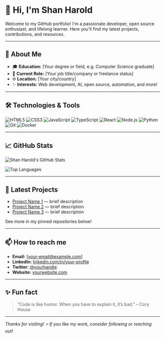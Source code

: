 # 👋 Hi, I'm Shan Harold

Welcome to my GitHub portfolio! I'm a passionate developer, open source enthusiast, and lifelong learner. Here you'll find my latest projects, contributions, and resources.

---

## 🚀 About Me

- 🎓 **Education:** [Your degree or field, e.g. Computer Science graduate]
- 💼 **Current Role:** [Your job title/company or freelance status]
- 🌐 **Location:** [Your city/country]
- ✨ **Interests:** Web development, AI, open source, automation, and more!

---

## 🛠️ Technologies & Tools

![HTML5](https://img.shields.io/badge/-HTML5-E34F26?style=flat&logo=html5&logoColor=white)
![CSS3](https://img.shields.io/badge/-CSS3-1572B6?style=flat&logo=css3)
![JavaScript](https://img.shields.io/badge/-JavaScript-F7DF1E?style=flat&logo=javascript&logoColor=black)
![TypeScript](https://img.shields.io/badge/-TypeScript-3178C6?style=flat&logo=typescript&logoColor=white)
![React](https://img.shields.io/badge/-React-61DAFB?style=flat&logo=react)
![Node.js](https://img.shields.io/badge/-Node.js-339933?style=flat&logo=node.js&logoColor=white)
![Python](https://img.shields.io/badge/-Python-3776AB?style=flat&logo=python&logoColor=white)
![Git](https://img.shields.io/badge/-Git-F05032?style=flat&logo=git&logoColor=white)
![Docker](https://img.shields.io/badge/-Docker-2496ED?style=flat&logo=docker&logoColor=white)

---

## 📈 GitHub Stats

![Shan Harold's GitHub Stats](https://github-readme-stats.vercel.app/api?username=shanharold&show_icons=true&hide=stars&count_private=true)

![Top Languages](https://github-readme-stats.vercel.app/api/top-langs/?username=shanharold&layout=compact)

---

## 🌱 Latest Projects

- [Project Name 1](https://github.com/shanharold/project1) — brief description
- [Project Name 2](https://github.com/shanharold/project2) — brief description
- [Project Name 3](https://github.com/shanharold/project3) — brief description

See more in my pinned repositories below!

---

## 📫 How to reach me

- **Email:** [your-email@example.com]
- **LinkedIn:** [linkedin.com/in/your-profile](https://linkedin.com/in/your-profile)
- **Twitter:** [@yourhandle](https://twitter.com/yourhandle)
- **Website:** [yourwebsite.com](https://yourwebsite.com)

---

## ✨ Fun fact

> "Code is like humor. When you have to explain it, it’s bad." – Cory House

---

_Thanks for visiting! ⭐ If you like my work, consider following or reaching out!_

<!--
**shanharold/shanharold** is a ✨ _special_ ✨ repository because its `README.md` (this file) appears on your GitHub profile.

Here are some ideas to get you started:

- 🔭 I’m currently working on ...
- 🌱 I’m currently learning ...
- 👯 I’m looking to collaborate on ...
- 🤔 I’m looking for help with ...
- 💬 Ask me about ...
- 📫 How to reach me: ...
- 😄 Pronouns: ...
- ⚡ Fun fact: ...
-->
